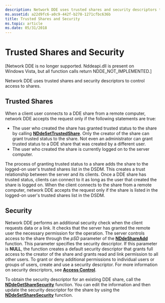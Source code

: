 ```yaml
---
description: Network DDE uses trusted shares and security descriptors to control access to shares.
ms.assetid: a22d9fc6-a0c9-442f-b278-1271cfbc636b
title: Trusted Shares and Security
ms.topic: article
ms.date: 05/31/2018
---
```


# Trusted Shares and Security

\[Network DDE is no longer supported. Nddeapi.dll is present on Windows Vista, but all function calls return NDDE\_NOT\_IMPLEMENTED.\]

Network DDE uses trusted shares and security descriptors to control access to shares.

## Trusted Shares

When a client user connects to a DDE share from a remote computer, network DDE accepts the request only if the following statements are true:

-   The user who created the share has granted trusted status to the share by calling [**NDdeSetTrustedShare**](nddesettrustedshare.md). Only the creator of the share can grant trusted status to the share. Not even an administrator can grant trusted status to a DDE share that was created by a different user.
-   The user who created the share is currently logged on to the server computer.

The process of granting trusted status to a share adds the share to the logged-on user's trusted shares list in the DSDM. This creates a trust relationship between the server and its clients. Once a DDE share has trusted status, clients can connect to it as long as the user that created the share is logged on. When the client connects to the share from a remote computer, network DDE accepts the request only if the share is listed in the logged-on user's trusted shares list in the DSDM.

## Security

Network DDE performs an additional security check when the client requests data or a link. It checks that the server has granted the remote user the necessary permission for the operation. The server controls access to the share through the *pSD* parameter of the [**NDdeShareAdd**](nddeshareadd.md) function. This parameter specifies the security descriptor. If this parameter is **NULL**, the function creates a default security descriptor that grants full access to the creator of the share and grants read and link permission to all other users. To grant or deny additional permissions to individual users or groups of users, create and use a security descriptor. For more information on security descriptors, see [**Access Control**](/windows/desktop/SecAuthZ/access-control).

To obtain the security descriptor for an existing DDE share, call the [**NDdeGetShareSecurity**](nddegetsharesecurity.md) function. You can edit the information and then update the security descriptor for the share by using the [**NDdeSetShareSecurity**](nddesetsharesecurity.md) function.

 

 
